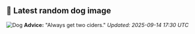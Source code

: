 ## 🐶 Latest random dog image
![Dog](https://images.dog.ceo/breeds/bulldog-english/jager-2.jpg)
**Advice:** "Always get two ciders."
*Updated: 2025-09-14 17:30 UTC*
